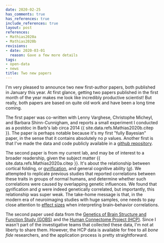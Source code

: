 ```yaml
---
date: 2020-02-25
has_comments: true
has_references: true
include_references: true
layout: post
references:
- Mathias2020a
- Mathias2020b
revisions:
- date: 2020-03-01
  reason: Gave a few more details
tags:
- open-data
- news
title: Two new papers
---
```


I'm very pleased to announce two new first-author papers, both published in January this
year. At first glance, getting two papers published in the first month of the year makes
me look like incredibly productive scientist! But really, both papers are based on quite
old work and have been a long time coming.

The first paper was co-written with Lenny Varghese, Christophe Micheyl, and Barbara
Shinn-Cunnigham, and reports a small experiment I conducted as a postdoc in Barb's lab
circa 2014 {{ site.data.refs.Mathias2020b.citep }}. The paper is perhaps notable because
it's my first "fully Bayesian" paper, in the sense that it contains absolutely no *p*
values. Another first is that I've made the data and code publicly available in a
[github repository](https://github.com/sammosummo/PerceptualAnchorsPublic).

The second paper is from my current lab, and may be of interest to a broader readership,
given the subject matter {{ site.data.refs.Mathias2020a.citep }}. It's about the
relationship between cortical folding, or
[gyrification](https://en.wikipedia.org/wiki/Gyrification), and general cognitive ability
([*g*](https://en.wikipedia.org/wiki/G_factor_(psychometrics))). We attempted to replicate
previous studies that reported correlations between these traits in groups of normal
humans, and determine whether such correlations were caused by overlapping genetic
influences. We found that gyrification and *g* were indeed genetically correlated, but
importantly, this relationship was super weak. The take-home message is that, in the
modern era of neuroimaging studies with huge samples, one needs to pay close attention
to [effect sizes](https://en.wikipedia.org/wiki/Effect_size) when interpreting
brain–behavior correlations.

The second paper used data from the [Genetics of Brain Structure and Function Study (GOBS)](http://grantome.com/grant/NIH/R01-MH078111-01)
and the [Human Connectome Project (HCP)](http://www.humanconnectomeproject.org/). Since I wasn't part of the
investigative teams that collected these data, I'm not at liberty to share them. However, the HCP data is available for
free to all *bone fide* researchers, and the application process is pretty straightforward.

